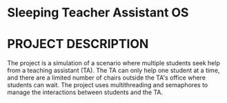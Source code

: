 # Sleeping Teacher Assistant OS
#  PROJECT DESCRIPTION

The project is a simulation of a scenario where multiple students seek help from a teaching assistant (TA). The TA can only help one student at a time, and there are a limited number of chairs outside the TA's office where students can wait. The project uses multithreading and semaphores to manage the interactions between students and the TA.

